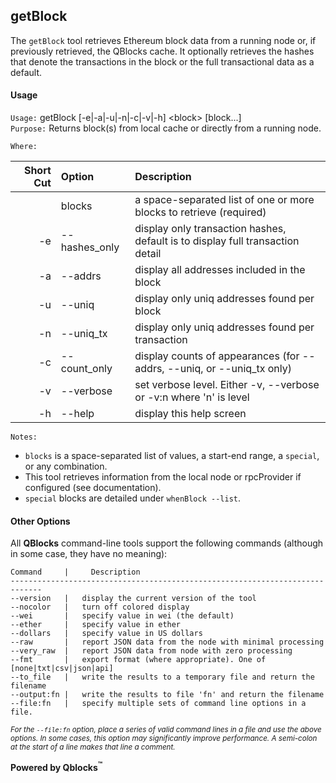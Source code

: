## getBlock

The `getBlock` tool retrieves Ethereum block data from a running node or, if previously retrieved, the QBlocks cache. It optionally retrieves the hashes that denote the transactions in the block or the full transactional data as a default.

#### Usage

`Usage:`    getBlock [-e|-a|-u|-n|-c|-v|-h] &lt;block&gt; [block...]  
`Purpose:`  Returns block(s) from local cache or directly from a running node.

`Where:`  

| Short Cut | Option | Description |
| -------: | :------- | :------- |
|  | blocks | a space-separated list of one or more blocks to retrieve (required) |
| -e | --hashes_only | display only transaction hashes, default is to display full transaction detail |
| -a | --addrs | display all addresses included in the block |
| -u | --uniq | display only uniq addresses found per block |
| -n | --uniq_tx | display only uniq addresses found per transaction |
| -c | --count_only | display counts of appearances (for --addrs, --uniq, or --uniq_tx only) |
| -v | --verbose | set verbose level. Either -v, --verbose or -v:n where 'n' is level |
| -h | --help | display this help screen |

`Notes:`

- `blocks` is a space-separated list of values, a start-end range, a `special`, or any combination.
- This tool retrieves information from the local node or rpcProvider if configured (see documentation).
- `special` blocks are detailed under `whenBlock --list`.

#### Other Options

All **QBlocks** command-line tools support the following commands (although in some case, they have no meaning):

    Command     |     Description
    -----------------------------------------------------------------------------
    --version   |   display the current version of the tool
    --nocolor   |   turn off colored display
    --wei       |   specify value in wei (the default)
    --ether     |   specify value in ether
    --dollars   |   specify value in US dollars
    --raw       |   report JSON data from the node with minimal processing
    --very_raw  |   report JSON data from node with zero processing
    --fmt       |   export format (where appropriate). One of [none|txt|csv|json|api]
    --to_file   |   write the results to a temporary file and return the filename
    --output:fn |   write the results to file 'fn' and return the filename
    --file:fn   |   specify multiple sets of command line options in a file.

<small>*For the `--file:fn` option, place a series of valid command lines in a file and use the above options. In some cases, this option may significantly improve performance. A semi-colon at the start of a line makes that line a comment.*</small>

**Powered by Qblocks<sup>&trade;</sup>**


